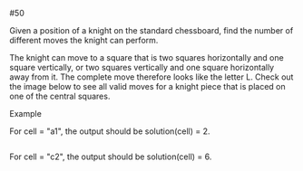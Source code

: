 #50

Given a position of a knight on the standard chessboard, find the number of different moves the knight can perform.

The knight can move to a square that is two squares horizontally and one square vertically, or two squares vertically and one square horizontally away from it. The complete move therefore looks like the letter L. Check out the image below to see all valid moves for a knight piece that is placed on one of the central squares.



Example

For cell = "a1", the output should be
solution(cell) = 2.

<img src="https://codesignal.s3.amazonaws.com/uploads/1664394255/ex_1.jpg?raw=true" alt="" title="example 1">

For cell = "c2", the output should be
solution(cell) = 6.

<img src="https://codesignal.s3.amazonaws.com/uploads/1664394255/ex_2.jpg?raw=true" alt="" title="example 2">
